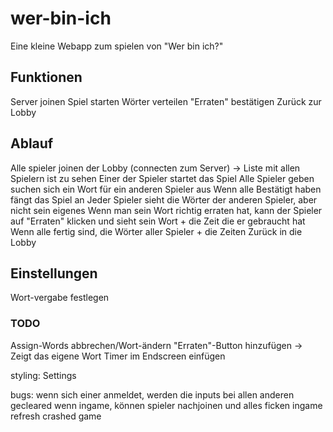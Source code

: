 # wer-bin-ich
Eine kleine Webapp zum spielen von "Wer bin ich?"

## Funktionen
Server joinen
Spiel starten
Wörter verteilen
"Erraten" bestätigen
Zurück zur Lobby

## Ablauf
Alle spieler joinen der Lobby (connecten zum Server) -> Liste mit allen Spielern ist zu sehen
Einer der Spieler startet das Spiel
Alle Spieler geben suchen sich ein Wort für ein anderen Spieler aus
Wenn alle Bestätigt haben fängt das Spiel an
Jeder Spieler sieht die Wörter der anderen Spieler, aber nicht sein eigenes
Wenn man sein Wort richtig erraten hat, kann der Spieler auf "Erraten" klicken und sieht sein Wort + die Zeit die er gebraucht hat
Wenn alle fertig sind, die Wörter aller Spieler + die Zeiten
Zurück in die Lobby

## Einstellungen
Wort-vergabe festlegen


### TODO
Assign-Words abbrechen/Wort-ändern
"Erraten"-Button hinzufügen -> Zeigt das eigene Wort
Timer im Endscreen einfügen

styling:
    Settings

bugs: 
    wenn sich einer anmeldet, werden die inputs bei allen anderen gecleared
    wenn ingame, können spieler nachjoinen und alles ficken
    ingame refresh crashed game